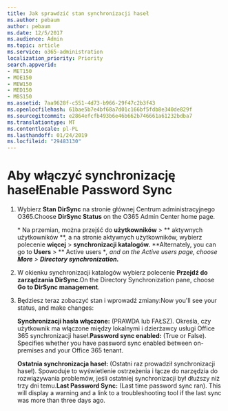 ```yaml
---
title: Jak sprawdzić stan synchronizacji haseł
ms.author: pebaum
author: pebaum
ms.date: 12/5/2017
ms.audience: Admin
ms.topic: article
ms.service: o365-administration
localization_priority: Priority
search.appverid:
- MET150
- MOE150
- MEW150
- MED150
- MBS150
ms.assetid: 7aa9628f-c551-4d73-b966-29f47c2b3f43
ms.openlocfilehash: 61bae5b7e4bf68a7d01c166bf5fdb8e340de829f
ms.sourcegitcommit: e2864efcfb493b6e46b662b746661a61232bdba7
ms.translationtype: MT
ms.contentlocale: pl-PL
ms.lasthandoff: 01/24/2019
ms.locfileid: "29483130"
---
```

# <a name="enable-password-sync"></a><span data-ttu-id="367e7-102">Aby włączyć synchronizację haseł</span><span class="sxs-lookup"><span data-stu-id="367e7-102">Enable Password Sync</span></span>

1.  <span data-ttu-id="367e7-103">Wybierz **Stan DirSync** na stronie głównej Centrum administracyjnego O365.</span><span class="sxs-lookup"><span data-stu-id="367e7-103">Choose **DirSync Status** on the O365 Admin Center home page.</span></span> 
    
     <span data-ttu-id="367e7-104">\* Na przemian, można przejść do **użytkowników** \> \*\* aktywnych użytkowników \*\*, a na stronie aktywnych użytkowników, wybierz polecenie **więcej** \> **synchronizacji katalogów.** \*</span><span class="sxs-lookup"><span data-stu-id="367e7-104">\*Alternately, you can go to **Users** \> \*\* Active users \**, and on the Active users page, choose **More** \> **Directory synchronization.***</span></span> 
    
2. <span data-ttu-id="367e7-105">W okienku synchronizacji katalogów wybierz polecenie **Przejdź do zarządzania DirSync**.</span><span class="sxs-lookup"><span data-stu-id="367e7-105">On the Directory Synchronization pane, choose **Go to DirSync management**.</span></span> 
    
3. <span data-ttu-id="367e7-106">Będziesz teraz zobaczyć stan i wprowadź zmiany:</span><span class="sxs-lookup"><span data-stu-id="367e7-106">Now you'll see your status, and make changes:</span></span>
    
    <span data-ttu-id="367e7-p101">**Synchronizacji hasła włączone:** (PRAWDA lub FAŁSZ). Określa, czy użytkownik ma włączone między lokalnymi i dzierżawcy usługi Office 365 synchronizacji haseł.</span><span class="sxs-lookup"><span data-stu-id="367e7-p101">**Password sync enabled:** (True or False). Specifies whether you have password sync enabled between on-premises and your Office 365 tenant.</span></span> 
    
    <span data-ttu-id="367e7-p102">**Ostatnia synchronizacja haseł:** (Ostatni raz prowadził synchronizacji haseł). Spowoduje to wyświetlenie ostrzeżenia i łącze do narzędzia do rozwiązywania problemów, jeśli ostatniej synchronizacji był dłuższy niż trzy dni temu.</span><span class="sxs-lookup"><span data-stu-id="367e7-p102">**Last Password Sync:** (Last time password sync ran). This will display a warning and a link to a troubleshooting tool if the last sync was more than three days ago.</span></span> 
    

